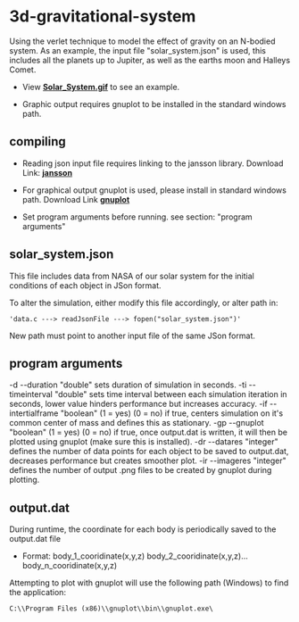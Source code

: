 # 3d-gravitational-system

Using the verlet technique to model the effect of gravity on an N-bodied system. As an example, the input file "solar_system.json" is used, this includes all the planets 
up to Jupiter, as well as the earths moon and Halleys Comet.

* View **[Solar_System.gif](https://github.com/BenMaxwell1991/3d-gravitational-system/blob/master/Solar_System.gif)** to see an example.

* Graphic output requires gnuplot to be installed in the standard windows path.

## compiling

* Reading json input file requires linking to the jansson library. Download Link: **[jansson](http://www.digip.org/jansson/releases/)**

* For graphical output gnuplot is used, please install in standard windows path. Download Link **[gnuplot](https://sourceforge.net/projects/gnuplot/files/latest/download)**

* Set program arguments before running. see section: "program arguments"


## solar_system.json

This file includes data from NASA of our solar system for the initial conditions of each object in JSon format.

To alter the simulation, either modify this file accordingly, or alter path in:

	'data.c ---> readJsonFile ---> fopen("solar_system.json")'

New path must point to another input file of the same JSon format.


## program arguments

-d --duration "double" sets duration of simulation in seconds.
-ti --timeinterval "double" sets time interval between each simulation iteration in seconds, lower value hinders performance but increases accuracy.
-if --intertialframe "boolean" (1 = yes) (0 = no) if true, centers simulation on it's common center of mass and defines this as stationary.
-gp --gnuplot "boolean" (1 = yes) (0 = no) if true, once output.dat is written, it will then be plotted using gnuplot (make sure this is installed).
-dr --datares "integer" defines the number of data points for each object to be saved to output.dat, decreases performance but creates smoother plot.
-ir --imageres "integer" defines the number of output .png files to be created by gnuplot during plotting.


## output.dat

During runtime, the coordinate for each body is periodically saved to the output.dat file

* Format:     body_1_cooridinate(x,y,z)     body_2_cooridinate(x,y,z)...     body_n_cooridinate(x,y,z)


Attempting to plot with gnuplot will use the following path (Windows) to find the application:

    C:\\Program Files (x86)\\gnuplot\\bin\\gnuplot.exe\